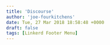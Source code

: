 ```yaml
---
title: 'Discourse'
author: 'joe-fourkitchens'
date: Tue, 27 Mar 2018 18:58:48 +0000
draft: false
tags: [Linkerd Footer Menu]
---
```

